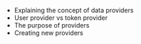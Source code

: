 - Explaining the concept of data providers
- User provider vs token provider
- The purpose of providers
- Creating new providers
